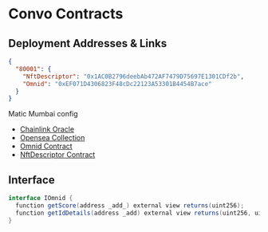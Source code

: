 # Convo Contracts

## Deployment Addresses & Links
```json
{
  "80001": {
    "NftDescriptor": "0x1AC0B2796deebAb472AF7479D75697E1301CDf2b",
    "Omnid": "0xEF071D4306823F48cDc22123A53301B4454B7ace"
  }
}
```

Matic Mumbai config
- [Chainlink Oracle](https://market.link/jobs/4002bb77-a1c0-4dcc-8480-9130fa7bb26f)
- [Opensea Collection](https://testnets.opensea.io/collection/omnid-dxnq0doh6x)
- [Omnid Contract](https://mumbai.polygonscan.com/address/0xEF071D4306823F48cDc22123A53301B4454B7ace)
- [NftDescriptor Contract](https://mumbai.polygonscan.com/address/0x1AC0B2796deebAb472AF7479D75697E1301CDf2b)


## Interface
```csharp
interface IOmnid {
  function getScore(address _add_) external view returns(uint256);
  function getIdDetails(address _add) external view returns(uint256, uint256, uint256, bytes32);
}
```

